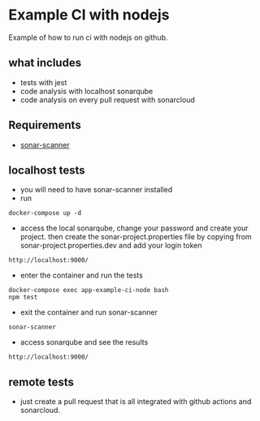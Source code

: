 # Example CI with nodejs

Example of how to run ci with nodejs on github.

## what includes
* tests with jest
* code analysis with localhost sonarqube
* code analysis on every pull request with sonarcloud

## Requirements
* [sonar-scanner](https://docs.sonarqube.org/latest/analysis/scan/sonarscanner/)


## localhost tests
* you will need to have sonar-scanner installed
* run
```
docker-compose up -d
```
* access the local sonarqube, change your password and create your project. then create the sonar-project.properties file by copying from sonar-project.properties.dev and add your login token
```
http://localhost:9000/
```
* enter the container and run the tests
```
docker-compose exec app-example-ci-node bash
npm test
```
* exit the container and run sonar-scanner
```
sonar-scanner
```
* access sonarqube and see the results
```
http://localhost:9000/
```

## remote tests
* just create a pull request that is all integrated with github actions and sonarcloud.

